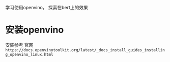学习使用openvino， 探索在bert上的效果

# 安装openvino

安装参考 官网 `https://docs.openvinotoolkit.org/latest/_docs_install_guides_installing_openvino_linux.html`

